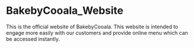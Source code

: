 # BakebyCooala_Website

This is the official website of BakebyCooala. This website is intended to engage more easily with our customers and provide online menu which can be accessed instantly.
